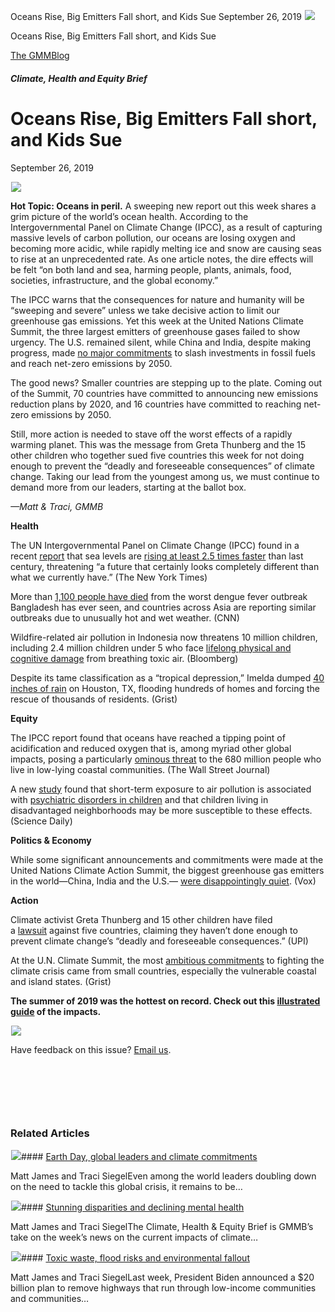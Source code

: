 



Oceans Rise, Big Emitters Fall short, and Kids Sue
September 26, 2019
![](data:image/gif;base64,R0lGODlhAQABAAAAACH5BAEKAAEALAAAAAABAAEAAAICTAEAOw==)![](https://www.gmmb.com/wp-content/uploads/2020/11/09_26_2019.jpg)



Oceans Rise, Big Emitters Fall short, and Kids Sue





 [The GMMBlog](/blog/)



##### Climate, Health and Equity Brief

 Oceans Rise, Big Emitters Fall short, and Kids Sue
==================================================


September 26, 2019



![](data:image/gif;base64,R0lGODlhAQABAAAAACH5BAEKAAEALAAAAAABAAEAAAICTAEAOw==)![](https://www.gmmb.com/wp-content/uploads/2020/11/09_26_2019-552x533.jpg) 


**Hot Topic: Oceans in peril.** A sweeping new report out this week shares a grim picture of the world’s ocean health. According to the Intergovernmental Panel on Climate Change (IPCC), as a result of capturing massive levels of carbon pollution, our oceans are losing oxygen and becoming more acidic, while rapidly melting ice and snow are causing seas to rise at an unprecedented rate. As one article notes, the dire effects will be felt “on both land and sea, harming people, plants, animals, food, societies, infrastructure, and the global economy.”


The IPCC warns that the consequences for nature and humanity will be “sweeping and severe” unless we take decisive action to limit our greenhouse gas emissions. Yet this week at the United Nations Climate Summit, the three largest emitters of greenhouse gases failed to show urgency. The U.S. remained silent, while China and India, despite making progress, made [no major commitments](https://www.washingtonpost.com/news/powerpost/paloma/the-energy-202/2019/09/24/the-energy-202-world-s-largest-emitters-stop-short-of-sweeping-climate-commitments-at-u-n/5d89213b602ff1737aef7394/) to slash investments in fossil fuels and reach net-zero emissions by 2050.


The good news? Smaller countries are stepping up to the plate. Coming out of the Summit, 70 countries have committed to announcing new emissions reduction plans by 2020, and 16 countries have committed to reaching net-zero emissions by 2050.


Still, more action is needed to stave off the worst effects of a rapidly warming planet. This was the message from Greta Thunberg and the 15 other children who together sued five countries this week for not doing enough to prevent the “deadly and foreseeable consequences” of climate change. Taking our lead from the youngest among us, we must continue to demand more from our leaders, starting at the ballot box.  

*—Matt & Traci, GMMB*


**Health**  

The UN Intergovernmental Panel on Climate Change (IPCC) found in a recent [report](https://www.ipcc.ch/srocc/home/) that sea levels are [rising at least 2.5 times faster](https://www.nytimes.com/aponline/2019/09/25/science/ap-us-sci-climate-report.html?searchResultPosition=1) than last century, threatening “a future that certainly looks completely different than what we currently have.” (The New York Times)


More than [1,100 people have died](https://www.cnn.com/2019/09/18/health/dengue-asia-outbreak-climate-intl-hnk/index.html) from the worst dengue fever outbreak Bangladesh has ever seen, and countries across Asia are reporting similar outbreaks due to unusually hot and wet weather. (CNN)


Wildfire-related air pollution in Indonesia now threatens 10 million children, including 2.4 million children under 5 who face [lifelong physical and cognitive damage](https://www.bloomberg.com/news/articles/2019-09-24/air-pollution-puts-10-million-children-at-risk-asia-haze-update) from breathing toxic air. (Bloomberg)


Despite its tame classification as a “tropical depression,” Imelda dumped [40 inches of rain](https://grist.org/article/imelda-dumped-40-inches-of-rain-on-texas-and-it-wasnt-even-a-hurricane/) on Houston, TX, flooding hundreds of homes and forcing the rescue of thousands of residents. (Grist)


**Equity**  

The IPCC report found that oceans have reached a tipping point of acidification and reduced oxygen that is, among myriad other global impacts, posing a particularly [ominous threat](https://www.wsj.com/articles/u-n-panel-details-effects-of-climate-change-on-oceans-and-ice-caps-11569402000) to the 680 million people who live in low-lying coastal communities. (The Wall Street Journal)


A new [study](https://ehp.niehs.nih.gov/doi/full/10.1289/EHP4815) found that short-term exposure to air pollution is associated with [psychiatric disorders in children](https://www.sciencedaily.com/releases/2019/09/190925075731.htm) and that children living in disadvantaged neighborhoods may be more susceptible to these effects. (Science Daily)


**Politics & Economy**  

While some significant announcements and commitments were made at the United Nations Climate Action Summit, the biggest greenhouse gas emitters in the world—China, India and the U.S.— [were disappointingly quiet](https://www.vox.com/2019/9/24/20880416/un-climate-action-summit-2019-greta-thunberg-trump-china-india). (Vox)


**Action**  

Climate activist Greta Thunberg and 15 other children have filed a [lawsuit](https://www.upi.com/Science_News/2019/09/23/Greta-Thunberg-15-young-activists-sue-five-countries-over-climate-change/3501569265271/) against five countries, claiming they haven’t done enough to prevent climate change’s “deadly and foreseeable consequences.” (UPI)


At the U.N. Climate Summit, the most [ambitious commitments](https://grist.org/news/small-countries-made-big-commitments-at-the-u-n-climate-summit/) to fighting the climate crisis came from small countries, especially the vulnerable coastal and island states. (Grist)


**The summer of 2019 was the hottest on record. Check out this [illustrated guide](https://www.theguardian.com/science/2019/sep/23/the-endless-bummer-2019-was-the-warmest-summer-in-modern-history) of the impacts.**


![](data:image/gif;base64,R0lGODlhAQABAAAAACH5BAEKAAEALAAAAAABAAEAAAICTAEAOw==)![](https://www.gmmb.com/wp-content/uploads/Picture12.png)


Have feedback on this issue? [Email us](mailto:traci.siegel@gmmb.com).


 


 


 









### Related Articles

![](data:image/gif;base64,R0lGODlhAQABAAAAACH5BAEKAAEALAAAAAABAAEAAAICTAEAOw==)![](https://www.gmmb.com/wp-content/uploads/2021/04/b5197d82-9fb4-4c84-a8d9-e468348c4c67-380x200.jpg)#### [Earth Day, global leaders and climate commitments](https://www.gmmb.com/news/earth-day-global-leaders-and-climate-commitments/)

Matt James and Traci SiegelEven among the world leaders doubling down on the need to tackle this global crisis, it remains to be…

![](data:image/gif;base64,R0lGODlhAQABAAAAACH5BAEKAAEALAAAAAABAAEAAAICTAEAOw==)![](https://www.gmmb.com/wp-content/uploads/2021/04/4.16header-380x200.png)#### [Stunning disparities and declining mental health](https://www.gmmb.com/news/stunning-disparities-and-declining-mental-health/)

Matt James and Traci SiegelThe Climate, Health & Equity Brief is GMMB’s take on the week’s news on the current impacts of climate…

![](data:image/gif;base64,R0lGODlhAQABAAAAACH5BAEKAAEALAAAAAABAAEAAAICTAEAOw==)![](https://www.gmmb.com/wp-content/uploads/2021/04/Picture1-380x200.jpg)#### [Toxic waste, flood risks and environmental fallout](https://www.gmmb.com/news/toxic-waste-flood-risks-and-environmental-fallout/)

Matt James and Traci SiegelLast week, President Biden announced a $20 billion plan to remove highways that run through low-income communities and communities…




